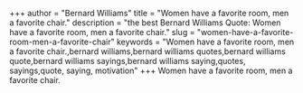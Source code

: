 +++
author = "Bernard Williams"
title = "Women have a favorite room, men a favorite chair."
description = "the best Bernard Williams Quote: Women have a favorite room, men a favorite chair."
slug = "women-have-a-favorite-room-men-a-favorite-chair"
keywords = "Women have a favorite room, men a favorite chair.,bernard williams,bernard williams quotes,bernard williams quote,bernard williams sayings,bernard williams saying,quotes, sayings,quote, saying, motivation"
+++
Women have a favorite room, men a favorite chair.
